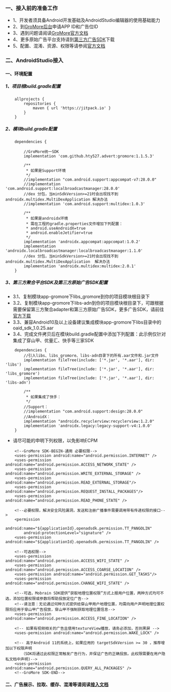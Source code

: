### 一、接入前的准备工作
* 1、开发者须具备Android开发基础及AndroidStudio编辑器的使用基础能力
* 2、到[GroMore后台][6]申请APP ID和广告位ID<br>
* 3、遇到问题请阅读[GroMore官方文档][1]<br>
* 4、更多原始广告平台支持请到[第三方广告SDK][2]下载<br>
* 5、配置、混淆、资源、权限等请参阅[官方文档][3]<br>

### 二、AndroidStudio接入

#### 一、环境配置
##### 1、项目根build.gradle配置
```
    allprojects {
        repositories {
            maven { url 'https://jitpack.io' }
        }
    }
```
##### 2、模块build.gradle配置
```
    dependencies {

        //GroMore统一SDK
        implementation 'com.github.hty527.advert:gromore:1.1.5.3'

        /**
         * 如果是Support环境
         */
        //implementation "com.android.support:appcompat-v7:28.0.0"
        //implementation 'com.android.support:localbroadcastmanager:28.0.0'
        //dex 分包，当minSdkVersion>=21时会出现找不到androidx.multidex.MultiDexApplication 解决办法
        //implementation 'com.android.support:multidex:1.0.3'
    
        /**
         * 如果是androidx环境
         * 需在工程的gradle.properties文件增加下列配置：
         * android.useAndroidX=true
         * android.enableJetifier=true
         */
        implementation 'androidx.appcompat:appcompat:1.0.2'
        implementation 'androidx.localbroadcastmanager:localbroadcastmanager:1.1.0'
        //dex 分包，当minSdkVersion>=21时会出现找不到androidx.multidex.MultiDexApplication  解决办法
        implementation 'androidx.multidex:multidex:2.0.1'
    }
```
##### 3、第三方聚合平台SDK及第三方原始广告SDK配置
* 3.1、复制模块app-gromore下libs_gromore到你的项目模块根目录下<br>
* 3.2、复制模块app-gromore下libs-adn到你的项目模块根目录下，可跟根据需要保留第三方聚合adapter和第三方原始广告SDK，更多广告SDK，请前往[官方下载][4]<br>
* 3.3、兼容Android10及以上设备建议集成模块app-gromore下libs目录中的oaid_sdk_1.0.25.aar<br>
* 3.4、完成文件拷贝后在模块build.gradle配置中添加下列配置：此示例仅针对集成了穿山甲、优量汇、快手等三家SDK<br>
```
    dependencies {
        //引入libs、libs_gromore、libs-adn目录下的所有.aar文件和.jar文件
        implementation fileTree(include: ['*.jar', '*.aar'], dir: 'libs')
        implementation fileTree(include: ['*.jar', '*.aar'], dir: 'libs_gromore')
        implementation fileTree(include: ['*.jar', '*.aar'], dir: 'libs-adn')

        /**
         * 如果集成了快手：
         */
        //Support：
        //implementation "com.android.support:design:28.0.0"
        //AndroidX：
        implementation "androidx.recyclerview:recyclerview:1.2.0"
        implementation 'androidx.legacy:legacy-support-v4:1.0.0'
    }
```

* 请尽可能的申明下列权限，以免影响ECPM
```
    <!--GroMore SDK-BEGIN-通用 必要权限-->
    <uses-permission android:name="android.permission.INTERNET" />
    <uses-permission android:name="android.permission.ACCESS_NETWORK_STATE" />
    <uses-permission android:name="android.permission.WRITE_EXTERNAL_STORAGE" />
    <uses-permission android:name="android.permission.READ_EXTERNAL_STORAGE"/>
    <uses-permission android:name="android.permission.REQUEST_INSTALL_PACKAGES"/>
    <uses-permission android:name="android.permission.READ_PHONE_STATE" />

    <!--必要权限，解决安全风险漏洞，发送和注册广播事件需要调用带有传递权限的接口-->
    <permission
        android:name="${applicationId}.openadsdk.permission.TT_PANGOLIN"
        android:protectionLevel="signature" />
    <uses-permission android:name="${applicationId}.openadsdk.permission.TT_PANGOLIN" />

    <!--可选权限-->
    <uses-permission android:name="android.permission.ACCESS_WIFI_STATE" />
    <uses-permission android:name="android.permission.ACCESS_COARSE_LOCATION" />
    <uses-permission android:name="android.permission.GET_TASKS"/>
    <uses-permission android:name="android.permission.CHANGE_WIFI_STATE" />

    <!--可选，Mobrain SDK提供“获取地理位置权限”方式上报用户位置，两种方式均可不选，添加位置权限或参数将帮助投放定位广告-->
    <!--请注意：无论通过何种方式提供给穿山甲用户地理位置，均需向用户声明地理位置权限将应用于穿山甲广告投放，穿山甲不强制获取地理位置信息-->
    <uses-permission android:name="android.permission.ACCESS_FINE_LOCATION" />

    <!-- 如果有视频相关的广告且使用textureView播放，请务必添加，否则黑屏 -->
    <uses-permission android:name="android.permission.WAKE_LOCK" />

    <!-- 高于Android 11的系统上，如果应用的 targetSdkVersion >= 30 ，推荐增加以下权限声明
       （SDK将通过此权限正常触发广告行为，并保证广告的正确投放。此权限需要在用户隐私文档中声明)-->
    <uses-permission android:name="android.permission.QUERY_ALL_PACKAGES" />
    <!--GroMore SDK-END-->
```
#### 二、广告展示、拉取、缓存、混淆等请阅读[接入文档][5]
[1]:https://www.csjplatform.com/union/media/union/download/detail?id=84&osType=android&locale=zh-CN "GroMore官方文档"
[2]:https://www.csjplatform.com/union/media/union/download?doc_sort=mediation "第三方广告SDK"
[3]:https://www.csjplatform.com/union/media/union/download/detail?id=84&docId=27211&osType=android "官方文档"
[4]:https://www.csjplatform.com/union/media/union/download?doc_sort=mediation "官方下载"
[5]:https://github.com/hty527/advert/wiki/GroMore统一SDK接入文档 "接入文档"
[6]:https://www.csjplatform.com/union/media/union "GroMore后台"
